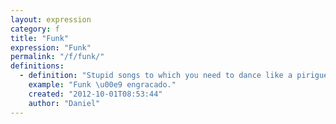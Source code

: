 ```yaml
---
layout: expression
category: f
title: "Funk"
expression: "Funk"
permalink: "/f/funk/"
definitions:
  - definition: "Stupid songs to which you need to dance like a piriguete."
    example: "Funk \u00e9 engracado."
    created: "2012-10-01T08:53:44"
    author: "Daniel"
---
```


